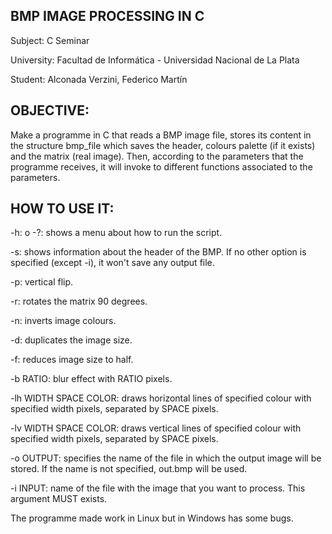 
BMP IMAGE PROCESSING IN C
----------------------------------------
Subject: C Seminar

University: Facultad de Informática - Universidad Nacional de La Plata

Student: Alconada Verzini, Federico Martín

OBJECTIVE:
----------

Make a programme in C that reads a BMP image file, stores its content in the structure bmp_file which saves the header, colours palette (if it exists) and the matrix (real image). Then, according to the parameters that the programme receives, it will invoke to different functions associated to the parameters.

HOW TO USE IT:
-------

-h: o -?: shows a menu about how to run the script.

-s: shows information about the header of the BMP. If no other option is specified (except -i), it won't save any output file.

-p: vertical flip.

-r: rotates the matrix 90 degrees.

-n: inverts image colours.

-d: duplicates the image size.

-f: reduces image size to half.

-b RATIO: blur effect with RATIO pixels.

-lh WIDTH SPACE COLOR: draws horizontal lines of specified colour with specified width pixels, separated by SPACE pixels.

-lv WIDTH SPACE COLOR: draws vertical lines of specified colour with specified width pixels, separated by SPACE pixels.

-o OUTPUT: specifies the name of the file in which the output image will be stored. If the name is not specified, out.bmp will be used.

-i INPUT: name of the file with the image that you want to process. This argument MUST exists.


The programme made work in Linux but in Windows has some bugs. 